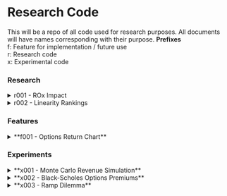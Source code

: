 # Research Code

This will be a repo of all code used for research purposes. All documents will have names corresponding with their purpose.
**Prefixes**\
f: Feature for implementation / future use\
r: Research code\
x: Experimental code

### Research 
<details>
  <summary>r001 - ROx Impact</summary>
  
### Summary 
Attempting to analyze how ROA/E/I/IC have impacted future returns in the past

#### Changelog
- v 1.00
    - official release of working version of the BDR 
    
</details>



<details>
  <summary>r002 - Linearity Rankings</summary>
### Summary 
Attempting to analyze how ROA/E/I/IC have impacted future returns in the past
#### Changelog
</details>





### Features
<details>
  <summary>**f001 - Options Return Chart**</summary>
### Summary 
Charting Returns & Performance of Buy & Hold vs. Options. Currently only works for 
Long calls (but will be modified to add more features in the future)
#### Changelog
- v 1.00
    - official release of working version of the Options Return Chart
</details>




### Experiments

<details>
  <summary>**x001 - Monte Carlo Revenue Simulation**</summary>
### Summary 
Attempt at using Monte Carlo method to simulate future growth
#### Changelog
</details>

<details>
  <summary>**x002 - Black-Scholes Options Premiums**</summary>
### Summary 
Attempt at estimating future options pricing
#### Changelog
</details>

<details>
  <summary>**x003 - Ramp Dilemma**</summary>
### Summary 
trivial attempt at forecasting
#### Changelog
</details>
